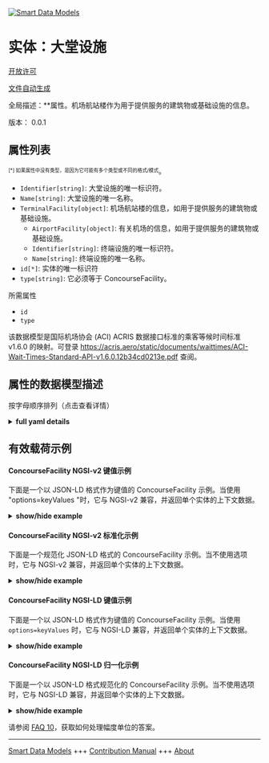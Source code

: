 <!-- 10-Header -->    
[![Smart Data Models](https://smartdatamodels.org/wp-content/uploads/2022/01/SmartDataModels_logo.png "Logo")](https://smartdatamodels.org)    
实体：大堂设施    
=======<!-- /10-Header -->    
<!-- 15-License -->    
[开放许可](https://github.com/smart-data-models//dataModel.ACRIS/blob/master/ConcourseFacility/LICENSE.md)    
[文件自动生成](https://docs.google.com/presentation/d/e/2PACX-1vTs-Ng5dIAwkg91oTTUdt8ua7woBXhPnwavZ0FxgR8BsAI_Ek3C5q97Nd94HS8KhP-r_quD4H0fgyt3/pub?start=false&loop=false&delayms=3000#slide=id.gb715ace035_0_60)    
<!-- /15-License -->    
<!-- 20-Description -->    
全局描述：**属性。机场航站楼作为用于提供服务的建筑物或基础设施的信息。    
版本： 0.0.1    
<!-- /20-Description -->    
<!-- 30-PropertiesList -->    
## 属性列表    
<sup><sub>[*] 如果属性中没有类型，是因为它可能有多个类型或不同的格式/模式</sub></sup>。    
- `Identifier[string]`: 大堂设施的唯一标识符。  - `Name[string]`: 大堂设施的唯一名称。  - `TerminalFacility[object]`: 机场航站楼的信息，如用于提供服务的建筑物或基础设施。  	- `AirportFacility[object]`: 有关机场的信息，如用于提供服务的建筑物或基础设施。      
	- `Identifier[string]`: 终端设施的唯一标识符。      
	- `Name[string]`: 终端设施的唯一名称。      
- `id[*]`: 实体的唯一标识符  - `type[string]`: 它必须等于 ConcourseFacility。  <!-- /30-PropertiesList -->    
<!-- 35-RequiredProperties -->    
所需属性    
- `id`  - `type`  <!-- /35-RequiredProperties -->    
<!-- 40-RequiredProperties -->    
该数据模型是国际机场协会 (ACI) ACRIS 数据接口标准的乘客等候时间标准 v1.6.0 的映射。可登录 https://acris.aero/static/documents/waittimes/ACI-Wait-Times-Standard-API-v1.6.0.12b34cd0213e.pdf 查阅。    
<!-- /40-RequiredProperties -->    
<!-- 50-DataModelHeader -->    
## 属性的数据模型描述    
按字母顺序排列（点击查看详情）    
<!-- /50-DataModelHeader -->    
<!-- 60-ModelYaml -->    
<details><summary><strong>full yaml details</strong></summary>      
```yaml    
ConcourseFacility:      
  description: Property. Information about an Airport Concourse as buildings or infrastructure used to provide services.      
  properties:      
    Identifier:      
      description: Unique identifier for the Concourse Facility.      
      type: string      
      x-ngsi:      
        type: Property      
    Name:      
      description: Unique name for the Concourse Facility.      
      type: string      
      x-ngsi:      
        type: Property      
    TerminalFacility:      
      description: Information about an Airport Terminal as buildings or infrastructure used to provide services.      
      properties:      
        AirportFacility:      
          description: Information about an Airport as buildings or infrastructure used to provide services.      
          properties:      
            IataCode:      
              description: Three character IATA code for the Airport.      
              type: string      
              x-ngsi:      
                type: Property      
            IcaoCode:      
              description: Four character ICAO code for the Airport.      
              type: string      
              x-ngsi:      
                type: Property      
            Name:      
              description: Common name of the Airport.      
              type: string      
              x-ngsi:      
                type: Property      
          type: object      
          x-ngsi:      
            type: Property      
        Identifier:      
          description: Unique identifier for the Terminal Facility.      
          type: string      
          x-ngsi:      
            type: Property      
        Name:      
          description: Unique name for the Terminal Facility.      
          type: string      
          x-ngsi:      
            type: Property      
      type: object      
      x-ngsi:      
        type: Property      
    id:      
      anyOf:      
        - description: Identifier format of any NGSI entity      
          maxLength: 256      
          minLength: 1      
          pattern: ^[\w\-\.\{\}\$\+\*\[\]`|~^@!,:\\]+$      
          type: string      
          x-ngsi:      
            type: Property      
        - description: Identifier format of any NGSI entity      
          format: uri      
          type: string      
          x-ngsi:      
            type: Property      
      description: Unique identifier of the entity      
      x-ngsi:      
        type: Property      
    type:      
      description: It must be equal to ConcourseFacility.      
      enum:      
        - ConcourseFacility      
      type: string      
      x-ngsi:      
        type: Property      
  required:      
    - id      
    - type      
  type: object      
  x-derived-from: https://acris.aero/static/documents/waittimes/ACI-Wait-Times-API-Specification-v1.6.0.1c4ec122da9a.yaml      
  x-disclaimer: 'Redistribution and use in source and binary forms, with or without modification, are permitted  provided that the license conditions are met. Copyleft (c) 2022 Contributors to Smart Data Models Program'      
  x-license-url: https://github.com/smart-data-models/dataModel.ACRIS/blob/master/ConcourseFacility/LICENSE.md      
  x-model-schema: https://smart-data-models.github.io/dataModel.ACRIS/ConcourseFacility/schema.json      
  x-model-tags: ACRIS      
  x-version: 0.0.1      
```    
</details>      
<!-- /60-ModelYaml -->    
<!-- 70-MiddleNotes -->    
<!-- /70-MiddleNotes -->    
<!-- 80-Examples -->    
## 有效载荷示例    
#### ConcourseFacility NGSI-v2 键值示例    
下面是一个以 JSON-LD 格式作为键值的 ConcourseFacility 示例。当使用 "options=keyValues "时，它与 NGSI-v2 兼容，并返回单个实体的上下文数据。    
<details><summary><strong>show/hide example</strong></summary>      
```json  
{  
  "id": "urn:ngsi-ld:ConcourseFacility:id:XFOJ:43820676",  
  "type": "ConcourseFacility",  
  "Identifier": "BA/B",  
  "Name": "Boarding Area B",  
  "TerminalFacility": {  
    "Identifier": "T1",  
    "Name": "Terminal 1",  
    "AirportFacility": {  
      "IataCode": "SFO",  
      "IcaoCode": "KSFO",  
      "Name": "San Francisco International Airport"  
    }  
  }  
}  
```  
</details>    
#### ConcourseFacility NGSI-v2 标准化示例    
下面是一个规范化 JSON-LD 格式的 ConcourseFacility 示例。当不使用选项时，它与 NGSI-v2 兼容，并返回单个实体的上下文数据。    
<details><summary><strong>show/hide example</strong></summary>      
```json  
{  
  "id": "urn:ngsi-ld:ConcourseFacility:id:XFOJ:43820676",  
  "type": "ConcourseFacility",  
  "Identifier": {  
    "type": "Text",  
    "value": "BA/B"  
  },  
  "Name": {  
    "type": "Text",  
    "value": "Boarding Area B"  
  },  
  "TerminalFacility": {  
    "type": "StructuredValue",  
    "value": {  
      "Identifier": "T1",  
      "Name": "Terminal 1",  
      "AirportFacility": {  
        "IataCode": "SFO",  
        "IcaoCode": "KSFO",  
        "Name": "San Francisco International Airport"  
      }  
    }  
  }  
}  
```  
</details>    
#### ConcourseFacility NGSI-LD 键值示例    
下面是一个以 JSON-LD 格式作为键值的 ConcourseFacility 示例。当使用 `options=keyValues` 时，它与 NGSI-LD 兼容，并返回单个实体的上下文数据。    
<details><summary><strong>show/hide example</strong></summary>      
```json  
{  
  "id": "urn:ngsi-ld:ConcourseFacility:id:XFOJ:43820676",  
  "type": "ConcourseFacility",  
  "Identifier": "BA/B",  
  "Name": "Boarding Area B",  
  "TerminalFacility": {  
    "Identifier": "T1",  
    "Name": "Terminal 1",  
    "AirportFacility": {  
      "IataCode": "SFO",  
      "IcaoCode": "KSFO",  
      "Name": "San Francisco International Airport"  
    }  
  },  
  "@context": [  
    "https://raw.githubusercontent.com/smart-data-models/dataModel.ACRIS/master/context.jsonld"  
  ]  
}  
```  
</details>    
#### ConcourseFacility NGSI-LD 归一化示例    
下面是一个以 JSON-LD 格式规范化的 ConcourseFacility 示例。当不使用选项时，它与 NGSI-LD 兼容，并返回单个实体的上下文数据。    
<details><summary><strong>show/hide example</strong></summary>      
```json  
{  
  "id": "urn:ngsi-ld:ConcourseFacility:id:XFOJ:43820676",  
  "type": "ConcourseFacility",  
  "Identifier": {  
    "type": "Property",  
    "value": "BA/B"  
  },  
  "Name": {  
    "type": "Property",  
    "value": "Boarding Area B"  
  },  
  "TerminalFacility": {  
    "type": "Property",  
    "value": {  
      "Identifier": "T1",  
      "Name": "Terminal 1",  
      "AirportFacility": {  
        "IataCode": "SFO",  
        "IcaoCode": "KSFO",  
        "Name": "San Francisco International Airport"  
      }  
    }  
  },  
  "@context": [  
    "https://raw.githubusercontent.com/smart-data-models/dataModel.ACRIS/master/context.jsonld"  
  ]  
}  
```  
</details><!-- /80-Examples -->    
<!-- 90-FooterNotes -->    
<!-- /90-FooterNotes -->    
<!-- 95-Units -->    
请参阅 [FAQ 10](https://smartdatamodels.org/index.php/faqs/)，获取如何处理幅度单位的答案。    
<!-- /95-Units -->    
<!-- 97-LastFooter -->    
---    
[Smart Data Models](https://smartdatamodels.org) +++ [Contribution Manual](https://bit.ly/contribution_manual) +++ [About](https://bit.ly/Introduction_SDM)<!-- /97-LastFooter -->    
